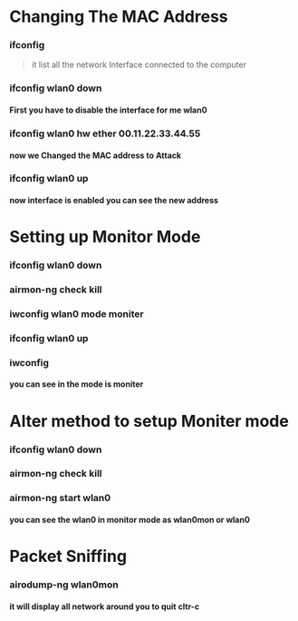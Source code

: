 # Changing The MAC Address 
### ifconfig  
>it list all the network Interface connected to the computer
### ifconfig wlan0 down  
#### First you have to disable the interface for me wlan0
### ifconfig wlan0 hw ether 00.11.22.33.44.55 
#### now we Changed the MAC address to Attack
### ifconfig wlan0 up 
#### now interface is enabled you can see the new address
# 
#
#
# Setting up Monitor Mode 
### ifconfig wlan0 down 
### airmon-ng check kill
### iwconfig wlan0 mode moniter
### ifconfig wlan0 up
### iwconfig 
#### you can see in the mode is moniter
#
#
# Alter method to setup Moniter mode
### ifconfig wlan0 down
### airmon-ng check kill
### airmon-ng start wlan0
#### you can see the wlan0 in monitor mode as wlan0mon or wlan0
# 
#
#
# Packet Sniffing
### airodump-ng wlan0mon
#### it will display all network around you to quit cltr-c
### 
